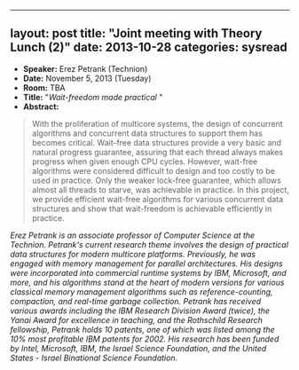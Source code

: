 
---
layout: post
title: "Joint meeting with Theory Lunch (2)"
date: 2013-10-28
categories: sysread
---

<ul>
	<li><strong>Speaker:</strong> Erez Petrank (Technion)</li>
	<li><strong>Date:</strong> November 5, 2013 (Tuesday)</li>
	<li><strong>Room:</strong> TBA</li>
	<li><strong>Title:</strong> "<em>Wait-freedom made practical </em>"</li>
	<li><strong>Abstract:</strong></li>
</ul>
<blockquote>With the proliferation of multicore systems, the design of concurrent algorithms and concurrent data structures to support them has becomes critical. Wait-free data structures provide a very basic and natural progress guarantee, assuring that each thread always makes progress when given enough CPU cycles. However, wait-free algorithms were considered difficult to design and too costly to be used in practice. Only the weaker lock-free guarantee, which allows almost all threads to starve, was achievable in practice. In this project, we provide efficient wait-free algorithms for various concurrent data structures and show that wait-freedom is achievable efficiently in practice.</blockquote>

<em>Erez Petrank is an associate professor of Computer Science at the Technion. Petrank's current research theme involves the design of practical data structures for modern multicore platforms. Previously, he was engaged with memory management for parallel architectures. His designs were incorporated into commercial runtime systems by IBM, Microsoft, and more, and his algorithms stand at the heart of modern versions for various classical memory management algorithms such as reference-counting, compaction, and real-time garbage collection. Petrank has received various awards including the IBM Research Division Award (twice), the Yanai Award for excellence in teaching, and the Rothschild Research fellowship, Petrank holds 10 patents, one of which was listed among the 10% most profitable IBM patents for 2002. His research has been funded by Intel, Microsoft, IBM, the Israel Science Foundation, and the United States - Israel Binational Science Foundation.</em>
